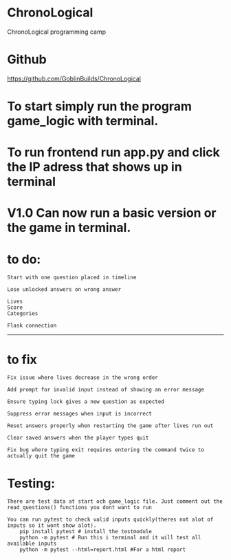 # ChronoLogical
ChronoLogical programming camp

# Github
https://github.com/GoblinBuilds/ChronoLogical

# To start simply run the program game_logic with terminal.
# To run frontend run app.py and click the IP adress that shows up in terminal 

# V1.0 Can now run a basic version or the game in terminal. 

# to do:
    Start with one question placed in timeline

    Lose unlocked answers on wrong answer

    Lives
    Score
    Categories

    Flask connection

-------------------------------------------------------------

# to fix
    Fix issue where lives decrease in the wrong order

    Add prompt for invalid input instead of showing an error message

    Ensure typing lock gives a new question as expected

    Suppress error messages when input is incorrect

    Reset answers properly when restarting the game after lives run out

    Clear saved answers when the player types quit

    Fix bug where typing exit requires entering the command twice to actually quit the game


# Testing:
    There are test data at start och game_logic file. Just comment out the read_questions() functions you dont want to run

    You can run pytest to check valid inputs quickly(theres not alot of inputs so it wont show alot). 
        pip install pytest # install the testmodule
        python -m pytest # Run this i terminal and it will test all available inputs
        python -m pytest --html=report.html #For a html report
